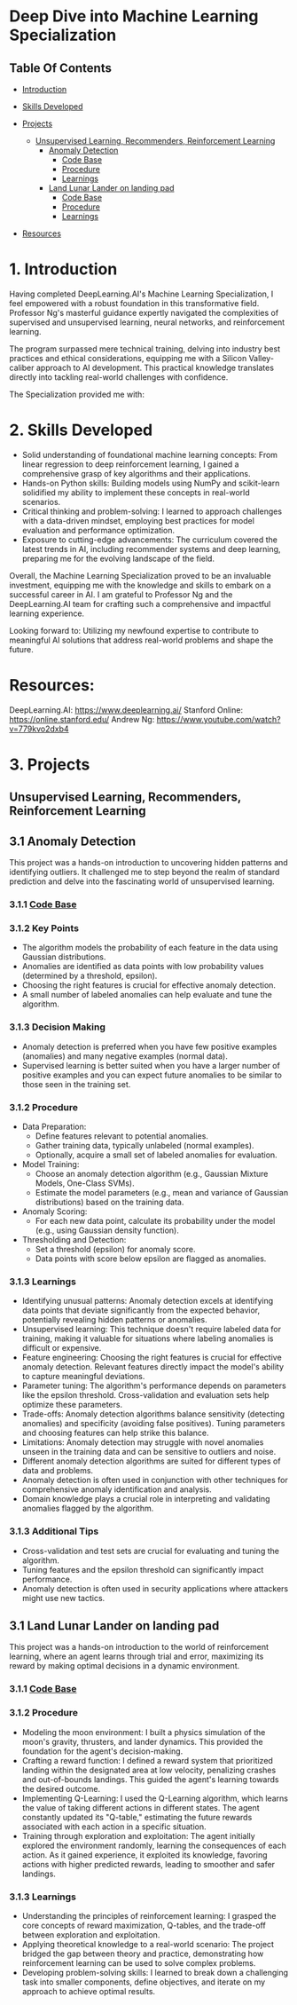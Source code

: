 # Deep Dive into Machine Learning Specialization
## Table Of Contents

  * [Introduction](#1-introduction)
  * [Skills Developed](#2-skills-developed)
  * [Projects](#3-projects)
    - [Unsupervised Learning, Recommenders, Reinforcement Learning](#unsupervised-learning-recommenders-reinforcement-learning)
      + [Anomaly Detection](#31-land-lunar-lander-on-landing-pad)
        - [Code Base](#311-code-base)
        - [Procedure](#312-procedure)
        - [Learnings](#313-learnings)
      + [Land Lunar Lander on landing pad](#31-land-lunar-lander-on-landing-pad)
        - [Code Base](#311-code-base)
        - [Procedure](#312-procedure)
        - [Learnings](#313-learnings)

  * [Resources](#resources)

 
# 1. Introduction
Having completed DeepLearning.AI's Machine Learning Specialization, I feel empowered with a robust foundation in this transformative field. Professor Ng's masterful guidance expertly navigated the complexities of supervised and unsupervised learning, neural networks, and reinforcement learning.

The program surpassed mere technical training, delving into industry best practices and ethical considerations, equipping me with a Silicon Valley-caliber approach to AI development. This practical knowledge translates directly into tackling real-world challenges with confidence.

The Specialization provided me with:
# 2. Skills Developed
* Solid understanding of foundational machine learning concepts: From linear regression to deep reinforcement learning, I gained a comprehensive grasp of key algorithms and their applications.
* Hands-on Python skills: Building models using NumPy and scikit-learn solidified my ability to implement these concepts in real-world scenarios.
* Critical thinking and problem-solving: I learned to approach challenges with a data-driven mindset, employing best practices for model evaluation and performance optimization.
* Exposure to cutting-edge advancements: The curriculum covered the latest trends in AI, including recommender systems and deep learning, preparing me for the evolving landscape of the field.

Overall, the Machine Learning Specialization proved to be an invaluable investment, equipping me with the knowledge and skills to embark on a successful career in AI. I am grateful to Professor Ng and the DeepLearning.AI team for crafting such a comprehensive and impactful learning experience.

Looking forward to: Utilizing my newfound expertise to contribute to meaningful AI solutions that address real-world problems and shape the future.

# Resources:

DeepLearning.AI: https://www.deeplearning.ai/
Stanford Online: https://online.stanford.edu/
Andrew Ng: https://www.youtube.com/watch?v=779kvo2dxb4

# 3. Projects

## Unsupervised Learning, Recommenders, Reinforcement Learning
## 3.1 Anomaly Detection
This project was a hands-on introduction to uncovering hidden patterns and identifying outliers. It challenged me to step beyond the realm of standard prediction and delve into the fascinating world of unsupervised learning.

### 3.1.1 [Code Base](https://github.com/rutvikjoshi63/Land-Lunar-Lander-on-landing-pad/tree/main/AnamolyDetection)
### **3.1.2 Key Points**
  * The algorithm models the probability of each feature in the data using Gaussian distributions.
  * Anomalies are identified as data points with low probability values (determined by a threshold, epsilon).
  * Choosing the right features is crucial for effective anomaly detection.
  * A small number of labeled anomalies can help evaluate and tune the algorithm.
### **3.1.3 Decision Making**
  * Anomaly detection is preferred when you have few positive examples (anomalies) and many negative examples (normal data).
  * Supervised learning is better suited when you have a larger number of positive examples and you can expect future anomalies to be similar to those seen in the training set.
### **3.1.2 Procedure**
  * Data Preparation:
      - Define features relevant to potential anomalies.
      - Gather training data, typically unlabeled (normal examples).
      - Optionally, acquire a small set of labeled anomalies for evaluation.
  * Model Training:
      - Choose an anomaly detection algorithm (e.g., Gaussian Mixture Models, One-Class SVMs).
      - Estimate the model parameters (e.g., mean and variance of Gaussian distributions) based on the training data.
  * Anomaly Scoring:
      - For each new data point, calculate its probability under the model (e.g., using Gaussian density function).
  * Thresholding and Detection:
      - Set a threshold (epsilon) for anomaly score.
      - Data points with score below epsilon are flagged as anomalies.
### **3.1.3 Learnings**
  * Identifying unusual patterns: Anomaly detection excels at identifying data points that deviate significantly from the expected behavior, potentially revealing hidden patterns or anomalies.
  * Unsupervised learning: This technique doesn't require labeled data for training, making it valuable for situations where labeling anomalies is difficult or expensive.
  * Feature engineering: Choosing the right features is crucial for effective anomaly detection. Relevant features directly impact the model's ability to capture meaningful deviations.
  * Parameter tuning: The algorithm's performance depends on parameters like the epsilon threshold. Cross-validation and evaluation sets help optimize these parameters.
  * Trade-offs: Anomaly detection algorithms balance sensitivity (detecting anomalies) and specificity (avoiding false positives). Tuning parameters and choosing features can help strike this balance.
  * Limitations: Anomaly detection may struggle with novel anomalies unseen in the training data and can be sensitive to outliers and noise.
  * Different anomaly detection algorithms are suited for different types of data and problems.
  * Anomaly detection is often used in conjunction with other techniques for comprehensive anomaly identification and analysis.
  * Domain knowledge plays a crucial role in interpreting and validating anomalies flagged by the algorithm.
### **3.1.3 Additional Tips**
  * Cross-validation and test sets are crucial for evaluating and tuning the algorithm.
  * Tuning features and the epsilon threshold can significantly impact performance.
  * Anomaly detection is often used in security applications where attackers might use new tactics.

## 3.1 Land Lunar Lander on landing pad
This project was a hands-on introduction to the world of reinforcement learning, where an agent learns through trial and error, maximizing its reward by making optimal decisions in a dynamic environment.
### 3.1.1 [Code Base](https://github.com/rutvikjoshi63/Land-Lunar-Lander-on-landing-pad/tree/main/LunarLander/Files)

### **3.1.2 Procedure**
  * Modeling the moon environment: I built a physics simulation of the moon's gravity, thrusters, and lander dynamics. This provided the foundation for the agent's decision-making.
  * Crafting a reward function: I defined a reward system that prioritized landing within the designated area at low velocity, penalizing crashes and out-of-bounds landings. This guided the agent's learning towards the desired outcome.
  * Implementing Q-Learning: I used the Q-Learning algorithm, which learns the value of taking different actions in different states. The agent constantly updated its "Q-table," estimating the future rewards associated with each action in a specific situation.
  * Training through exploration and exploitation: The agent initially explored the environment randomly, learning the consequences of each action. As it gained experience, it exploited its knowledge, favoring actions with higher predicted rewards, leading to smoother and safer landings. 
### **3.1.3 Learnings**
  * Understanding the principles of reinforcement learning: I grasped the core concepts of reward maximization, Q-tables, and the trade-off between exploration and exploitation.
  * Applying theoretical knowledge to a real-world scenario: The project bridged the gap between theory and practice, demonstrating how reinforcement learning can be used to solve complex problems.
  * Developing problem-solving skills: I learned to break down a challenging task into smaller components, define objectives, and iterate on my approach to achieve optimal results.

